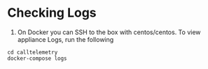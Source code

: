 # Checking Logs

1. On Docker you can SSH to the box with centos/centos.
To view appliance Logs, run the following

```
cd calltelemetry
docker-compose logs
```
